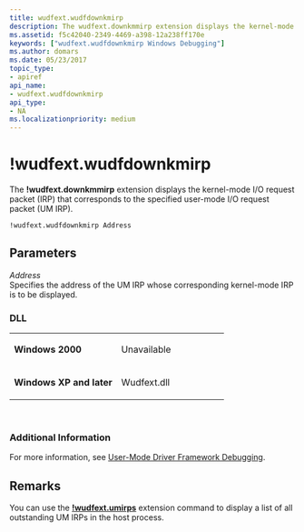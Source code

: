 ```yaml
---
title: wudfext.wudfdownkmirp
description: The wudfext.downkmmirp extension displays the kernel-mode I/O request packet (IRP) that corresponds to the specified user-mode I/O request packet (UM IRP).
ms.assetid: f5c42040-2349-4469-a398-12a238ff170e
keywords: ["wudfext.wudfdownkmirp Windows Debugging"]
ms.author: domars
ms.date: 05/23/2017
topic_type:
- apiref
api_name:
- wudfext.wudfdownkmirp
api_type:
- NA
ms.localizationpriority: medium
---
```


# !wudfext.wudfdownkmirp


The **!wudfext.downkmmirp** extension displays the kernel-mode I/O request packet (IRP) that corresponds to the specified user-mode I/O request packet (UM IRP).

```dbgcmd
!wudfext.wudfdownkmirp Address
```

## <span id="Parameters"></span><span id="parameters"></span><span id="PARAMETERS"></span>Parameters


<span id="_______Address______"></span><span id="_______address______"></span><span id="_______ADDRESS______"></span> *Address*   
Specifies the address of the UM IRP whose corresponding kernel-mode IRP is to be displayed.

### <span id="DLL"></span><span id="dll"></span>DLL

<table>
<colgroup>
<col width="50%" />
<col width="50%" />
</colgroup>
<tbody>
<tr class="odd">
<td align="left"><p><strong>Windows 2000</strong></p></td>
<td align="left"><p>Unavailable</p></td>
</tr>
<tr class="even">
<td align="left"><p><strong>Windows XP and later</strong></p></td>
<td align="left"><p>Wudfext.dll</p></td>
</tr>
</tbody>
</table>

 

### <span id="Additional_Information"></span><span id="additional_information"></span><span id="ADDITIONAL_INFORMATION"></span>Additional Information

For more information, see [User-Mode Driver Framework Debugging](user-mode-driver-framework-debugging.md).

Remarks
-------

You can use the [**!wudfext.umirps**](-wudfext-umirps.md) extension command to display a list of all outstanding UM IRPs in the host process.

 

 





